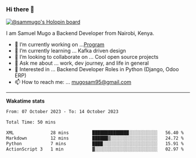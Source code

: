 ### Hi there 👋

[![@sammugo's Holopin board](https://holopin.me/sammugo)](https://holopin.io/@sammugo)

I am Samuel Mugo a Backend Developer from Nairobi, Kenya.

<!--
**sam-mugo/sam-mugo** is a ✨ _special_ ✨ repository because its `README.md` (this file) appears on your GitHub profile.
-->



- 🔭 I’m currently working on ...[Program](https://github.com/sam-mugo/program)
- 🌱 I’m currently learning ... Kafka driven design
- 👯 I’m looking to collaborate on ... Cool open source projects
- 💬 Ask me about ... work, dev journey, and life in general
- 💼 Interested in ... Backend Developer Roles in Python (Django, Odoo ERP)
- 📫 How to reach me: ... [mugosam95@gmail.com](mailto:mugosam95@gmail.com)

-------
**Wakatime stats**
<!--START_SECTION:waka-->

```txt
From: 07 October 2023 - To: 14 October 2023

Total Time: 50 mins

XML              28 mins         ██████████████░░░░░░░░░░░   56.40 %
Markdown         12 mins         ██████▒░░░░░░░░░░░░░░░░░░   24.72 %
Python           7 mins          ████░░░░░░░░░░░░░░░░░░░░░   15.91 %
ActionScript 3   1 min           ▓░░░░░░░░░░░░░░░░░░░░░░░░   02.97 %
```

<!--END_SECTION:waka-->





